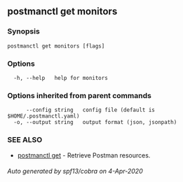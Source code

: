 ## postmanctl get monitors



### Synopsis



```
postmanctl get monitors [flags]
```

### Options

```
  -h, --help   help for monitors
```

### Options inherited from parent commands

```
      --config string   config file (default is $HOME/.postmanctl.yaml)
  -o, --output string   output format (json, jsonpath)
```

### SEE ALSO

* [postmanctl get](postmanctl_get.md)	 - Retrieve Postman resources.

###### Auto generated by spf13/cobra on 4-Apr-2020
